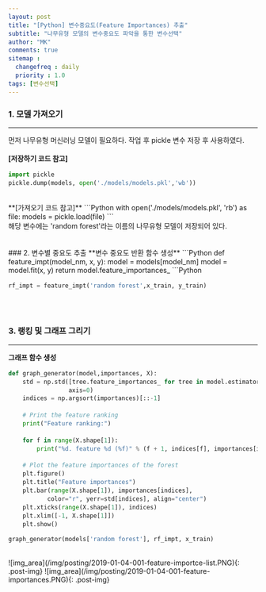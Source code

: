 ```yaml
---
layout: post
title: "[Python] 변수중요도(Feature Importances) 추출"
subtitle: "나무유형 모델의 변수중요도 파악을 통한 변수선택"
author: "MK"
comments: true
sitemap :
  changefreq : daily
  priority : 1.0
tags: [변수선택]
---
```


### 1. 모델 가져오기
---
먼저 나무유형 머신러닝 모델이 필요하다. 작업 후 pickle 변수 저장 후 사용하였다.
<br><br>
**[저장하기 코드 참고]**
```Python
import pickle
pickle.dump(models, open('./models/models.pkl','wb'))
```
<br>
**[가져오기 코드 참고]**
```Python
with open('./models/models.pkl', 'rb') as file:
    models = pickle.load(file)
```
<br>
해당 변수에는 'random forest'라는 이름의 나무유형 모델이 저장되어 있다.
<br><br><br>
### 2. 변수별 중요도 추출
**변수 중요도 반환 함수 생성**
```Python
def feature_impt(model_nm, x, y):
    model = models[model_nm]
    model = model.fit(x, y)
    return model.feature_importances_
```Python
<br>

```Python
rf_impt = feature_impt('random forest',x_train, y_train)
```
<br><br>
### 3. 랭킹 및 그래프 그리기
---
**그래프 함수 생성**
```Python
def graph_generator(model,importances, X):
    std = np.std([tree.feature_importances_ for tree in model.estimators_],
                 axis=0)
    indices = np.argsort(importances)[::-1]

    # Print the feature ranking
    print("Feature ranking:")

    for f in range(X.shape[1]):
        print("%d. feature %d (%f)" % (f + 1, indices[f], importances[indices[f]]))

    # Plot the feature importances of the forest
    plt.figure()
    plt.title("Feature importances")
    plt.bar(range(X.shape[1]), importances[indices],
           color="r", yerr=std[indices], align="center")
    plt.xticks(range(X.shape[1]), indices)
    plt.xlim([-1, X.shape[1]])
    plt.show()
```

```Python
graph_generator(models['random forest'], rf_impt, x_train)
```
<br>
![img_area](/img/posting/2019-01-04-001-feature-importce-list.PNG){: .post-img}
![img_area](/img/posting/2019-01-04-001-feature-importances.PNG){: .post-img}
